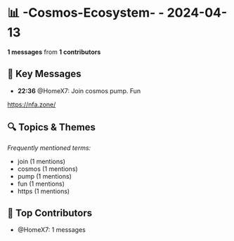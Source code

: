 # 📊 -Cosmos-Ecosystem- - 2024-04-13
**1 messages** from **1 contributors**

## 💬 Key Messages
- **22:36** @HomeX7: Join cosmos pump. Fun

https://nfa.zone/

## 🔍 Topics & Themes
*Frequently mentioned terms:*
- join (1 mentions)
- cosmos (1 mentions)
- pump (1 mentions)
- fun (1 mentions)
- https (1 mentions)

## 👥 Top Contributors
- @HomeX7: 1 messages